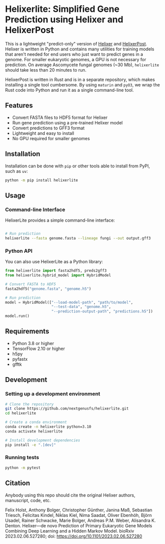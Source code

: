 # Helixerlite: Simplified Gene Prediction using Helixer and HelixerPost

This is a lightweight "predict-only" version of [Helixer](https://github.com/weberlab-hhu/Helixer) and [HelixerPost](https://github.com/TonyBolger/HelixerPost). Helixer is written in Python and contains many utilities for training models that aren't needed for end users who just want to predict genes in a genome. For smaller eukaryotic genomes, a GPU is not necessary for prediction. On average Ascomycete fungal genomes (~30 Mb), `helixerlite` should take less than 20 minutes to run.

HelixerPost is written in Rust and is in a separate repository, which makes installing a single tool cumbersome. By using `maturin` and `pyO3`, we wrap the Rust code into Python and run it as a single command-line tool.

## Features

- Convert FASTA files to HDF5 format for Helixer
- Run gene prediction using a pre-trained Helixer model
- Convert predictions to GFF3 format
- Lightweight and easy to install
- No GPU required for smaller genomes

## Installation

Installation can be done with `pip` or other tools able to install from PyPI, such as `uv`:

```bash
python -m pip install helixerlite
```

## Usage

### Command-line Interface

HelixerLite provides a simple command-line interface:

```bash

# Run prediction
helixerlite --fasta genome.fasta --lineage fungi --out output.gff3 
```

### Python API

You can also use HelixerLite as a Python library:

```python
from helixerlite import fasta2hdf5, preds2gff3
from helixerlite.hybrid_model import HybridModel

# Convert FASTA to HDF5
fasta2hdf5("genome.fasta", "genome.h5")

# Run prediction
model = HybridModel(["--load-model-path", "path/to/model",
                     "--test-data", "genome.h5",
                     "--prediction-output-path", "predictions.h5"])
model.run()

```

## Requirements

- Python 3.8 or higher
- TensorFlow 2.10 or higher
- h5py
- pyfastx
- gfftk

## Development

### Setting up a development environment

```bash
# Clone the repository
git clone https://github.com/nextgenusfs/helixerlite.git
cd helixerlite

# Create a conda environment
conda create -n helixerlite python=3.10
conda activate helixerlite

# Install development dependencies
pip install -e ".[dev]"
```

### Running tests

```bash
python -m pytest
```

## Citation

Anybody using this repo should cite the original Helixer authors, manuscript, code, etc.

Felix Holst, Anthony Bolger, Christopher Günther, Janina Maß, Sebastian Triesch, Felicitas Kindel, Niklas Kiel, Nima Saadat, Oliver Ebenhöh, Björn Usadel, Rainer Schwacke, Marie Bolger, Andreas P.M. Weber, Alisandra K. Denton. Helixer—de novo Prediction of Primary Eukaryotic Gene Models Combining Deep Learning and a Hidden Markov Model. bioRxiv 2023.02.06.527280; doi: https://doi.org/10.1101/2023.02.06.527280